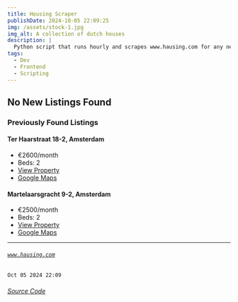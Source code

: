 ```yaml
---
title: Housing Scraper
publishDate: 2024-10-05 22:09:25
img: /assets/stock-1.jpg
img_alt: A collection of dutch houses
description: |
  Python script that runs hourly and scrapes www.hausing.com for any new properties.
tags:
  - Dev
  - Frontend
  - Scripting
---
```


## No New Listings Found

### Previously Found Listings
#### Ter Haarstraat 18-2, Amsterdam
- €2600/month
- Beds: 2
- [View Property](https://www.hausing.com/properties-for-rent-amsterdam/ter-haarstraat-18-2-amsterdam)
- [Google Maps](http://maps.google.com/?q=Ter-Haarstraat-18-2,-Amsterdam)
#### Martelaarsgracht 9-2, Amsterdam
- €2500/month
- Beds: 2
- [View Property](https://www.hausing.com/properties-for-rent-amsterdam/martelaarsgracht-9-2-amsterdam)
- [Google Maps](http://maps.google.com/?q=Martelaarsgracht-9-2,-Amsterdam)
---
###### [`www.hausing.com`](https://www.hausing.com/properties-for-rent-amsterdam?sort-asc=price)

`Oct 05 2024 22:09`
###### [Source Code](https://github.com/celestegambardella/hausing-scraper)
